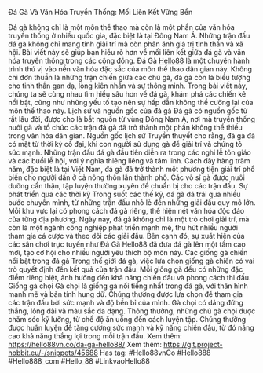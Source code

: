  Đá Gà Và Văn Hóa Truyền Thống: Mối Liên Kết Vững Bền
 
 Đá gà không chỉ là một môn thể thao mà còn là một phần của văn hóa truyền thống ở nhiều quốc gia, đặc biệt là tại Đông Nam Á. Những trận đấu đá gà không chỉ mang tính giải trí mà còn phản ánh giá trị tinh thần và xã hội. Bài viết này sẽ giúp bạn hiểu rõ hơn về mối liên kết giữa đá gà và văn hóa truyền thống trong các cộng đồng.
Đá Gà [Hello88](https://hello88vn.co/) là một chuyến hành trình thú vị vào nền văn hóa đặc sắc của môn thể thao dân gian này. Không chỉ đơn thuần là những trận chiến giữa các chú gà, đá gà còn là biểu tượng cho tinh thần gan dạ, lòng kiên nhẫn và sự thông minh. Trong bài viết này, chúng ta sẽ cùng nhau tìm hiểu sâu hơn về đá gà, khám phá các chiến kê nổi bật, cũng như những yếu tố tạo nên sự hấp dẫn không thể cưỡng lại của môn thể thao này.
Lịch sử và nguồn gốc của đá gà
Đá gà có nguồn gốc từ rất lâu đời, được cho là bắt nguồn từ vùng Đông Nam Á, nơi mà truyền thống nuôi gà và tổ chức các trận đá gà đã trở thành một phần không thể thiếu trong văn hóa dân gian.
Nguồn gốc lịch sử
Truyền thuyết cho rằng, đá gà đã có mặt từ thời kỳ cổ đại, khi con người sử dụng gà để giải trí và chứng tỏ sức mạnh. Những trận đấu đá gà đầu tiên diễn ra trong các nghi lễ tôn giáo và các buổi lễ hội, với ý nghĩa thiêng liêng và tâm linh.
Cách đây hàng trăm năm, đặc biệt là tại Việt Nam, đá gà đã trở thành một phương tiện giải trí phổ biến cho người dân ở cả nông thôn lẫn thành phố. Các võ sĩ gà được nuôi dưỡng cẩn thận, tập luyện thường xuyên để chuẩn bị cho các trận đấu.
Sự phát triển qua các thời kỳ
Trong suốt các thế kỷ, đá gà đã trải qua nhiều bước chuyển mình, từ những trận đấu nhỏ lẻ đến những giải đấu quy mô lớn. Mỗi khu vực lại có phong cách đá gà riêng, thể hiện nét văn hóa độc đáo của từng địa phương.
Ngày nay, đá gà không chỉ là một trò chơi giải trí, mà còn là một ngành công nghiệp phát triển mạnh mẽ, thu hút nhiều người tham gia cá cược và theo dõi các giải đấu. Bên cạnh đó, sự xuất hiện của các sân chơi trực tuyến như Đá Gà Hello88 đã đưa đá gà lên một tầm cao mới, tạo cơ hội cho nhiều người yêu thích bộ môn này.
Các giống gà chiến nổi bật trong đá gà
Trong thế giới đá gà, việc lựa chọn giống gà chiến có vai trò quyết định đến kết quả của trận đấu. Mỗi giống gà đều có những đặc điểm riêng biệt, ảnh hưởng đến khả năng chiến đấu và phong cách thi đấu.
Giống gà chọi
Gà chọi là giống gà nổi tiếng nhất trong đá gà, với thân hình mạnh mẽ và bản tính hung dữ. Chúng thường được lựa chọn để tham gia các trận đấu bởi sức mạnh và độ bền bỉ của mình.
Gà chọi có dáng đứng thẳng, lông dài và màu sắc đa dạng. Thông thường, những chú gà chọi được chăm sóc kỹ lưỡng, từ chế độ ăn uống đến cách luyện tập. Chúng thường được huấn luyện để tăng cường sức mạnh và kỹ năng chiến đấu, từ đó nâng cao khả năng thắng lợi trong mỗi trận đấu.
Xem thêm: https://hello88vn.co/da-ga-hello88/
Xem thêm: https://git.project-hobbit.eu/-/snippets/45688
Has tag: #Hello88vnCo #Hello888 #Hello888_com #Hello_88 #LinkvaoHello88

